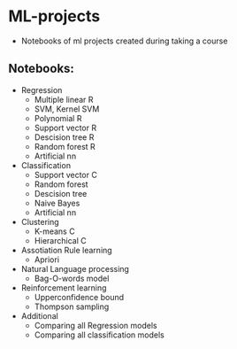 # ML-projects
* Notebooks of ml projects created during taking a course
## Notebooks:
* Regression
    * Multiple linear R
    * SVM, Kernel SVM
    * Polynomial R
    * Support vector R
    * Descision tree R
    * Random forest R
    * Artificial nn
* Classification
    * Support vector C
    * Random forest
    * Descision tree
    * Naive Bayes
    * Artificial nn
* Clustering
    * K-means C
    * Hierarchical C
* Assotiation Rule learning
    * Apriori
* Natural Language processing
    * Bag-O-words model
* Reinforcement learning
    * Upperconfidence bound
    * Thompson sampling
* Additional
    * Comparing all Regression models
    * Comparing all classification models
